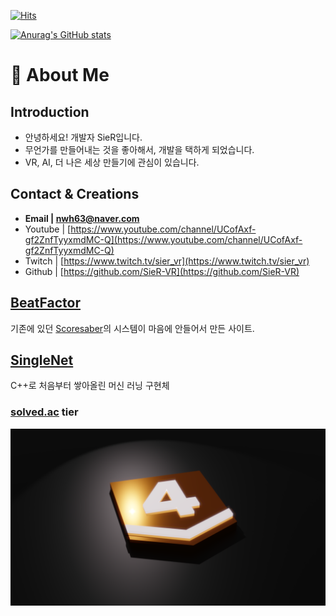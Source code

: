 [![Hits](https://hits.seeyoufarm.com/api/count/incr/badge.svg?url=https%3A%2F%2Fgithub.com%2FSieR-VR&count_bg=%2379C83D&title_bg=%23555555&icon=&icon_color=%23E7E7E7&title=hits&edge_flat=false)](https://hits.seeyoufarm.com)

[![Anurag's GitHub stats](https://github-readme-stats.vercel.app/api?username=SieR-VR)](https://github.com/anuraghazra/github-readme-stats)

# 📢 About Me

## **Introduction**

- 안녕하세요! 개발자 SieR입니다.
- 무언가를 만들어내는 것을 좋아해서, 개발을 택하게 되었습니다.
- VR, AI, 더 나은 세상 만들기에 관심이 있습니다.

## Contact & Creations

- **Email | nwh63@naver.com**
- Youtube | [https://www.youtube.com/channel/UCofAxf-gf2ZnfTyyxmdMC-Q](https://www.youtube.com/channel/UCofAxf-gf2ZnfTyyxmdMC-Q)
- Twitch | [https://www.twitch.tv/sier_vr](https://www.twitch.tv/sier_vr)
- Github | [https://github.com/SieR-VR](https://github.com/SieR-VR)

## [BeatFactor](https://github.com/bemusicscript/beatfactor)

기존에 있던 [Scoresaber](https://scoresaber.com)의 시스템이 마음에 안들어서 만든 사이트.

## [SingleNet](https://github.com/SieR-VR/SingleNet)

C++로 처음부터 쌓아올린 머신 러닝 구현체

### [solved.ac](https://solved.ac/) tier

![MyTier](MyTier.png)